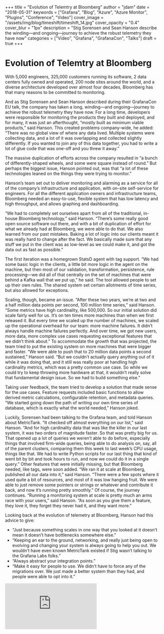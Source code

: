 +++
title = "Evolution of Telemtry at Bloomberg"
author = "jdam"
date = "2018-05-31"
keywords = ["Grafana", "Blog", "Azure", "Azure Monitor", "Plugins", "Conference", "Video"]
cover_image = "/assets/img/blog/timeshift/timeshift_14.jpg"
cover_opacity = "0.4"
cover_blur = "1px"
description = "Stig Sorensen and Sean Hanson describe the winding—and ongoing—journey to achieve the robust telemetry they have now"
categories = ["Video", "Grafana", "GrafanaCon", "Talks"]
draft = true
+++

# Evolution of Telemtry at Bloomberg

With 5,000 engineers, 325,000 customers running its software, 2 data centers fully owned and operated, 200 node sites around the world, and a diverse architecture developed over almost four decades, Bloomberg has that many reasons to be committed to monitoring. 

And as Stig Sorensen and Sean Hanson described during their GrafanaCon EU talk, the company has taken a long, winding—and ongoing—journey to achieve the robust telemetry they have now.
For a long time, developers were responsible for monitoring the products they built and deployed, and for many, it was just an afterthought, “mostly built as minimum viable products,” said Hanson. This created problems company-wide, he added: “There was no global view of where any data lived. Multiple systems were collecting data, and a lot of it was overlapping and collected slightly differently. If you wanted to join any of this data together, you had to write a lot of glue code that was one-off and you threw it away.”

The massive duplication of efforts across the company resulted in “a bunch of differently-shaped wheels, and some were square instead of round.” But perhaps the biggest issue, Hanson pointed out, was that “a lot of these technologies leaned on the things they were trying to monitor.”

Hanson’s team set out to deliver monitoring and alarming as a service for all of the company’s infrastructure and application, with on-site self-service for engineers. For all the different application owners and infrastructure teams, Bloomberg needed an easy-to-use, flexible system that has low latency and high throughput, and allows graphing and dashboarding. 

“We had to completely set ourselves apart from all of the traditional, in-house Bloomberg technology,” said Hanson. “There’s some really good open source software out there, and with a bit of duplication of effort for what we already had at Bloomberg, we were able to do that. We also learned from our past mistakes. Baking a lot of logic into our clients meant it was really hard to change after the fact. We basically made sure that any stuff we put in the client was as low-level as we could make it, and got the data out as fast as possible.”

The first iteration was a homegrown StatsD agent with tag support. “We had some basic logic in the clients, a little bit more logic in the agent on the machine, but then most of our validation, transformation, persistence, rule processing—we did all of that centrally on the set of machines that were behind a Kafka wall that we put up,” he said. The tool allowed people to set up their own rules. The shared system set certain allotments of time series, but also allowed for exceptions.

Scaling, though, became an issue. “After these two years, we’re at two and a half million data points per second, 100 million time series,” said Hanson. “Some metrics have high cardinality, like 500,000. So our initial solution did scale fairly well for us. It’s on ten times more machines than when we first released it. But every time we scaled up the number of machines, we scaled up the operational overhead for our team: more machine failures. It didn’t always handle machine failures perfectly. And over time, we got new users, more data, more complex use cases requesting exceptional features that we didn’t think about.”
To accommodate the growth that was projected, the team tried to put the existing system on more machines that were bigger and faster. “We were able to push that to 20 million data points a second sustained,” Hanson said. “But we couldn’t actually query anything out of it while it was doing that, and it still was really poor at handling high cardinality metrics, which was a pretty common use case. So while we could try to keep throwing more hardware at that, it wouldn’t really solve that fundamental design issue. So we had to build something else.”

Taking user feedback, the team tried to develop a solution that made sense for the use cases. Feature requests included basic functions to allow derived metric calculations, configurable retention, and metadata queries. “We started going down the path of writing our own time series of database, which is exactly what the world needed,” Hanson joked.

Luckily, Sorensen had been talking to the Grafana team, and told Hanson about MetricTank. “It checked off almost everything on our list,” said Hanson. “And for high cardinality data that was like the killer in our last system, it was two orders of magnitude faster. So that was pretty big for us. That opened up a lot of queries we weren’t able to do before, especially things that involved firm-wide queries, being able to do analysis on, say, all of the parent clusters, comparing them this week to last week’s CPU usage, things like that. We had to write Python scripts for our last thing that kind of went bit by bit and took hours to run, and now we could do it in a single query.”
Other features that were initially missing, but that Bloomberg needed, like tags, were soon added. “We ran it at scale at Bloomberg, published all our data into it,” said Hanson. “There were a few spots where it used quite a bit of resources, and most of it was low hanging fruit. We were able to just remove some pointers or strings or whatever and contribute it back, and now it’s running pretty smoothly.”
Of course, the journey continues. “Running a monitoring system at scale is pretty much an arms race with your users,” said Hanson. “As soon as you give them a feature, they love it, they forget they never had it, and they want more.”

Looking back at the evolution of telemetry at Bloomberg, Hanson had this advice to give:

* “Just because something scales in one way that you looked at it doesn’t mean it doesn’t have bottlenecks somewhere else.”
* “Keeping an ear to the ground, networking, and really just being open to evolving and changing your system is always going to help you out. We wouldn’t have even known MetricTank existed if Stig wasn’t talking to the Grafana Labs folks.”
* “Always abstract your integration points.”
* “Make it easy for people to use. We didn’t have to force any of the migrations over. We just made a better system than they had, and people were able to opt into it.”


<div class="video-wrapper">
	<iframe src="https://www.youtube.com/embed/v6AoyEovSa4" frameborder="0" allow="autoplay; encrypted-media" allowfullscreen></iframe>
</div>